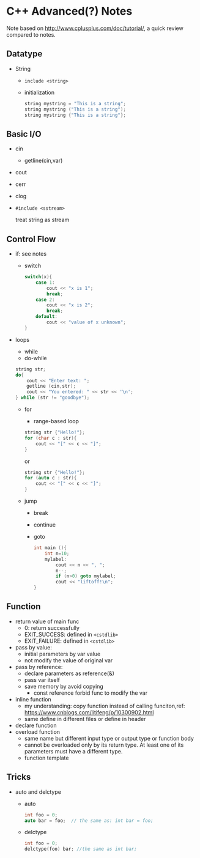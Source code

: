 # C++ Advanced(?) Notes

 Note based on <http://www.cplusplus.com/doc/tutorial/>, a quick review compared to notes.

## Datatype

- String
  - `include <string>`
  
  - initialization

    ```c++
    string mystring = "This is a string";
    string mystring ("This is a string");
    string mystring {"This is a string"};
    ```

## Basic I/O

- cin
  - getline(cin,var)
- cout
- cerr
- clog
- `#include <sstream>`

    treat string as stream

## Control Flow

- if: see notes
  - switch

    ```c++
    switch(x){
        case 1:
            cout << "x is 1";
            break;
        case 2:
            cout << "x is 2";
            break;
        default:
            cout << "value of x unknown";
    }
    ```

- loops
  - while
  - do-while

  ```c++
  string str;
  do{
      cout << "Enter text: ";
      getline (cin,str);
      cout << "You entered: " << str << '\n';
  } while (str != "goodbye");
  ```

  - for
    - range-based loop

    ```c++
    string str {"Hello!"};
    for (char c : str){
        cout << "[" << c << "]";
    }
    ```

    or

    ```c++
    string str {"Hello!"};
    for (auto c : str){
        cout << "[" << c << "]";
    }
    ```

  - jump
    - break
    - continue
    - goto

      ```c++
      int main (){
          int n=10;
          mylabel:
              cout << n << ", ";
              n--;
              if (n>0) goto mylabel;
              cout << "liftoff!\n";
      }
      ```

## Function

- return value of main func
  - 0: return successfully
  - EXIT_SUCCESS: defined in `<cstdlib>`
  - EXIT_FAILURE: defined in `<cstdlib>`
- pass by value:
  - initial parameters by var value
  - not modify the value of original var
- pass by reference:
  - declare parameters as reference(&)
  - pass var itself
  - save memory by avoid copying
    - const reference forbid func to modify the var
- inline function
  - my understanding: copy function instead of calling funciton,ref: <https://www.cnblogs.com/litifeng/p/10300902.html>
  - same define in different files or define in header
- declare function
- overload function
  - same name but different input type or output type or function body
  - cannot be overloaded only by its return type. At least one of its parameters must have a different type.
  - function template
    
   



## Tricks

- auto and delctype
  - auto

    ```c++
    int foo = 0;
    auto bar = foo;  // the same as: int bar = foo;
    ```

  - delctype
  
    ```c++
    int foo = 0;
    delctype(foo) bar; //the same as int bar;
    ```


